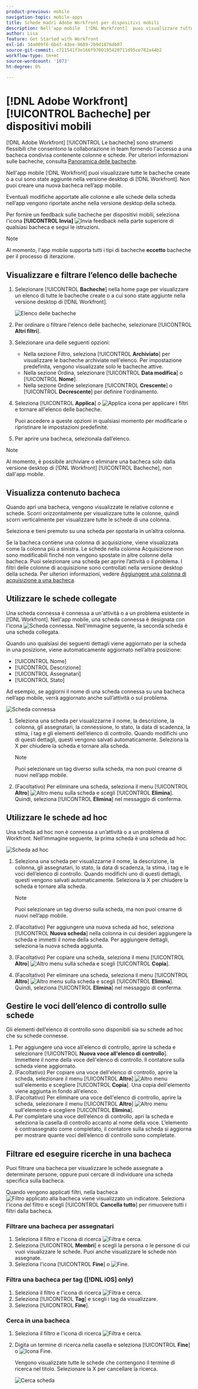 ```yaml
---
product-previous: mobile
navigation-topic: mobile-apps
title: Schede madri Adobe Workfront per dispositivi mobili
description: Nell'app mobile  [!DNL Workfront]  puoi visualizzare tutte le bacheche che hai creato o a cui sei stato aggiunto nella versione desktop di  [!DNL Workfront].
author: Lisa
feature: Get Started with Workfront
exl-id: 34a009f6-6b4f-43ee-9689-2b9d1876db07
source-git-commit: c711541f3e166f9700195420711d95ce782a44b2
workflow-type: tm+mt
source-wordcount: '1073'
ht-degree: 0%

---
```


# [!DNL Adobe Workfront] [!UICONTROL Bacheche] per dispositivi mobili

[!DNL Adobe Workfront] [!UICONTROL Le bacheche] sono strumenti flessibili che consentono la collaborazione in team fornendo l&#39;accesso a una bacheca condivisa contenente colonne e schede. Per ulteriori informazioni sulle bacheche, consulta [Panoramica delle bacheche](/help/quicksilver/agile/boards-overview.md).

Nell&#39;app mobile [!DNL Workfront] puoi visualizzare tutte le bacheche create o a cui sono state aggiunte nella versione desktop di [!DNL Workfront]. Non puoi creare una nuova bacheca nell’app mobile.

Eventuali modifiche apportate alle colonne e alle schede della scheda nell’app vengono riportate anche nella versione desktop della scheda.

Per fornire un feedback sulle bacheche per dispositivi mobili, seleziona l&#39;icona **[!UICONTROL Invia]** ![Invia feedback](assets/mobile-send-feedback-icon.png) nella parte superiore di qualsiasi bacheca e segui le istruzioni.

>[!NOTE]
>
>Al momento, l&#39;app mobile supporta tutti i tipi di bacheche **eccetto** bacheche per il processo di iterazione.

## Visualizzare e filtrare l’elenco delle bacheche

1. Selezionare [!UICONTROL **Bacheche**] nella home page per visualizzare un elenco di tutte le bacheche create o a cui sono state aggiunte nella versione desktop di [!DNL Workfront].

   ![Elenco delle bacheche](assets/mobile-all-boards-displayed.png)

1. Per ordinare o filtrare l&#39;elenco delle bacheche, selezionare [!UICONTROL **Altri filtri**].
1. Selezionare una delle seguenti opzioni:

   * Nella sezione Filtro, seleziona [!UICONTROL **Archiviato**] per visualizzare le bacheche archiviate nell&#39;elenco. Per impostazione predefinita, vengono visualizzate solo le bacheche attive.
   * Nella sezione Ordina, selezionare [!UICONTROL **Data modifica**] o [!UICONTROL **Nome**].
   * Nella sezione Ordine selezionare [!UICONTROL **Crescente**] o [!UICONTROL **Decrescente**] per definire l&#39;ordinamento.

1. Seleziona [!UICONTROL **Applica**] o ![Applica icona](assets/mobile-apply-icon-checkmark.png) per applicare i filtri e tornare all&#39;elenco delle bacheche.

   Puoi accedere a queste opzioni in qualsiasi momento per modificarle o ripristinare le impostazioni predefinite.

1. Per aprire una bacheca, selezionala dall’elenco.

>[!NOTE]
>
>Al momento, è possibile archiviare o eliminare una bacheca solo dalla versione desktop di [!DNL Workfront] [!UICONTROL Bacheche], non dall&#39;app mobile.

## Visualizza contenuto bacheca

Quando apri una bacheca, vengono visualizzate le relative colonne e schede. Scorri orizzontalmente per visualizzare tutte le colonne, quindi scorri verticalmente per visualizzare tutte le schede di una colonna.

Seleziona e tieni premuto su una scheda per spostarla in un’altra colonna.

Se la bacheca contiene una colonna di acquisizione, viene visualizzata come la colonna più a sinistra. Le schede nella colonna Acquisizione non sono modificabili finché non vengono spostate in altre colonne della bacheca. Puoi selezionare una scheda per aprire l’attività o il problema. I filtri delle colonne di acquisizione sono controllati nella versione desktop della scheda. Per ulteriori informazioni, vedere [Aggiungere una colonna di acquisizione a una bacheca](/help/quicksilver/agile/use-boards-agile-planning-tools/add-intake-column-to-board.md).

## Utilizzare le schede collegate

Una scheda connessa è connessa a un&#39;attività o a un problema esistente in [!DNL Workfront]. Nell&#39;app mobile, una scheda connessa è designata con l&#39;icona ![Scheda connessa](assets/mobile-boards-connected-card-icon.png). Nell&#39;immagine seguente, la seconda scheda è una scheda collegata.

Quando uno qualsiasi dei seguenti dettagli viene aggiornato per la scheda in una posizione, viene automaticamente aggiornato nell’altra posizione:

* [!UICONTROL Nome]
* [!UICONTROL Descrizione]
* [!UICONTROL Assegnatari]
* [!UICONTROL Stato]

Ad esempio, se aggiorni il nome di una scheda connessa su una bacheca nell’app mobile, verrà aggiornato anche sull’attività o sul problema.

![Scheda connessa](assets/mobile-types-of-cards.png)

1. Seleziona una scheda per visualizzarne il nome, la descrizione, la colonna, gli assegnatari, la connessione, lo stato, la data di scadenza, la stima, i tag e gli elementi dell’elenco di controllo. Quando modifichi uno di questi dettagli, questi vengono salvati automaticamente. Seleziona la X per chiudere la scheda e tornare alla scheda.

   >[!NOTE]
   >
   >Puoi selezionare un tag diverso sulla scheda, ma non puoi crearne di nuovi nell’app mobile.

1. (Facoltativo) Per eliminare una scheda, seleziona il menu [!UICONTROL **Altro**] ![Altro menu](assets/more-icon-spectrum.png) sulla scheda e scegli [!UICONTROL **Elimina**]. Quindi, seleziona [!UICONTROL **Elimina**] nel messaggio di conferma.

## Utilizzare le schede ad hoc

Una scheda ad hoc non è connessa a un’attività o a un problema di Workfront. Nell’immagine seguente, la prima scheda è una scheda ad hoc.

![Scheda ad hoc](assets/mobile-types-of-cards.png)

1. Seleziona una scheda per visualizzarne il nome, la descrizione, la colonna, gli assegnatari, lo stato, la data di scadenza, la stima, i tag e le voci dell’elenco di controllo. Quando modifichi uno di questi dettagli, questi vengono salvati automaticamente. Seleziona la X per chiudere la scheda e tornare alla scheda.

   >[!NOTE]
   >
   >Puoi selezionare un tag diverso sulla scheda, ma non puoi crearne di nuovi nell’app mobile.

1. (Facoltativo) Per aggiungere una nuova scheda ad hoc, seleziona [!UICONTROL **Nuova scheda**] nella colonna in cui desideri aggiungere la scheda e immetti il nome della scheda. Per aggiungere dettagli, seleziona la nuova scheda aggiunta.

1. (Facoltativo) Per copiare una scheda, seleziona il menu [!UICONTROL **Altro**] ![Altro menu](assets/more-icon-spectrum.png) sulla scheda e scegli [!UICONTROL **Copia**].

1. (Facoltativo) Per eliminare una scheda, seleziona il menu [!UICONTROL **Altro**] ![Altro menu](assets/more-icon-spectrum.png) sulla scheda e scegli [!UICONTROL **Elimina**]. Quindi, seleziona [!UICONTROL **Elimina**] nel messaggio di conferma.

## Gestire le voci dell’elenco di controllo sulle schede

Gli elementi dell’elenco di controllo sono disponibili sia su schede ad hoc che su schede connesse.

1. Per aggiungere una voce all&#39;elenco di controllo, aprire la scheda e selezionare [!UICONTROL **Nuova voce all&#39;elenco di controllo**]. Immettere il nome della voce dell&#39;elenco di controllo. Il contatore sulla scheda viene aggiornato.
1. (Facoltativo) Per copiare una voce dell&#39;elenco di controllo, aprire la scheda, selezionare il menu [!UICONTROL **Altro**] ![Altro menu](assets/more-icon-spectrum.png) sull&#39;elemento e scegliere [!UICONTROL **Copia**]. Una copia dell&#39;elemento viene aggiunta in fondo all&#39;elenco.
1. (Facoltativo) Per eliminare una voce dell&#39;elenco di controllo, aprire la scheda, selezionare il menu [!UICONTROL **Altro**] ![Altro menu](assets/more-icon-spectrum.png) sull&#39;elemento e scegliere [!UICONTROL **Elimina**].
1. Per completare una voce dell’elenco di controllo, apri la scheda e seleziona la casella di controllo accanto al nome della voce.
L’elemento è contrassegnato come completato, il contatore sulla scheda si aggiorna per mostrare quante voci dell’elenco di controllo sono completate.

## Filtrare ed eseguire ricerche in una bacheca

Puoi filtrare una bacheca per visualizzare le schede assegnate a determinate persone, oppure puoi cercare di individuare una scheda specifica sulla bacheca.

Quando vengono applicati filtri, nella bacheca ![Filtro applicato alla bacheca](assets/active-filter-mobile-boards.png) viene visualizzato un indicatore. Seleziona l&#39;icona del filtro e scegli [!UICONTROL **Cancella tutto**] per rimuovere tutti i filtri dalla bacheca.

### Filtrare una bacheca per assegnatari

1. Seleziona il filtro e l&#39;icona di ricerca ![Filtra e cerca](assets/filter-search-icon-mobile-boards.png).
1. Seleziona [!UICONTROL **Membri**] e scegli la persona o le persone di cui vuoi visualizzare le schede. Puoi anche visualizzare le schede non assegnate.
1. Seleziona l&#39;icona [!UICONTROL **Fine**] o ![Fine](assets/mobile-apply-icon-checkmark.png).

### Filtra una bacheca per tag ([!DNL iOS] only)

1. Seleziona il filtro e l&#39;icona di ricerca ![Filtra e cerca](assets/filter-search-icon-mobile-boards.png).
1. Seleziona [!UICONTROL **Tag**] e scegli i tag da visualizzare.
1. Seleziona [!UICONTROL **Fine**].

### Cerca in una bacheca

1. Seleziona il filtro e l&#39;icona di ricerca ![Filtra e cerca](assets/filter-search-icon-mobile-boards.png).
1. Digita un termine di ricerca nella casella e seleziona [!UICONTROL **Fine**] o ![Icona Fine](assets/mobile-apply-icon-checkmark.png).

   Vengono visualizzate tutte le schede che contengono il termine di ricerca nel titolo.
Selezionare la X per cancellare la ricerca.

   ![Cerca scheda](assets/mobile-search-for-card.png)
